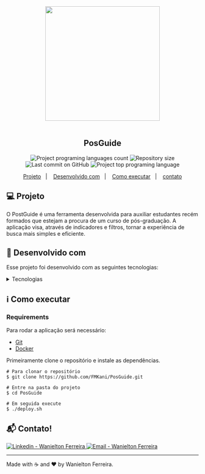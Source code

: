 <div align="center">
    <img src="" width="300px"/>
</div>

<br />

<h2 align="center">
   PosGuide
</h2>

<p align="center">
  <img alt="Project programing languages count" src="https://img.shields.io/github/languages/count/FMKani/PosGuide?">
  <img alt="Repository size" src="https://img.shields.io/github/repo-size/FMKani/PosGuide?">
  <img alt="Last commit on GitHub" src="https://img.shields.io/github/last-commit/FMKani/PosGuide?">
  <img alt="Project top programing language" src="https://img.shields.io/github/languages/top/FMKani/PosGuide?">
</p> 

<p align="center">
  <a href="#computer-projeto">Projeto</a>&nbsp;&nbsp;&nbsp;|&nbsp;&nbsp;&nbsp;
  <a href="#rocket-desenvolvido-com">Desenvolvido com</a>&nbsp;&nbsp;&nbsp;|&nbsp;&nbsp;&nbsp;
  <a href="#information_source-como-executar">Como executar</a>&nbsp;&nbsp;&nbsp;|&nbsp;&nbsp;&nbsp;
  <a href="#mailbox_with_mail-contato">contato</a>
 </p>


## :computer: Projeto 

O PostGuide é uma ferramenta desenvolvida para auxiliar estudantes recém formados que estejam a procura de um curso de pós-graduação. A aplicação visa, através de indicadores e filtros, tornar a experiência de busca mais simples e eficiente.

## :rocket: Desenvolvido com

Esse projeto foi desenvolvido com as seguintes tecnologias:

<details>
  <summary>Tecnologias</summary>

-   [Node.js](https://nodejs.org/)
-   [Next.js](https://nextjs.org/)
-   [Postgres](https://www.postgresql.org/)
-   [OpenLayers](https://openlayers.org/)
-   [Docker](https://www.docker.com/)
-   [VS Code](https://code.visualstudio.com/)
-   [Prisma](https://www.prisma.io/)
-   [React](https://pt-br.reactjs.org/)

</details>


## :information_source: Como executar

### Requirements

Para rodar a aplicação será necessário:
* [Git](https://git-scm.com)
* [Docker](https://www.docker.com/)

Primeiramente clone o repositório e instale as dependências.
<br>

```
# Para clonar o repositório
$ git clone https://github.com/FMKani/PosGuide.git

# Entre na pasta do projeto
$ cd PosGuide

# Em seguida execute 
$ ./deploy.sh
```

## :mailbox_with_mail: Contato!


<a href="https://www.linkedin.com/in/wanielton-ferreira" target="_blank" >
  <img alt="Linkedin - Wanielton Ferreira" src="https://img.shields.io/badge/Linkedin--%23F8952D?style=social&logo=linkedin">
</a>
<a href="mailto:wanieltonferreira@gmail.com" target="_blank" >
  <img alt="Email - Wanielton Ferreira" src="https://img.shields.io/badge/Email--%23F8952D?style=social&logo=gmail">
</a> 

---

Made with :coffee: and ❤️ by Wanielton Ferreira.
